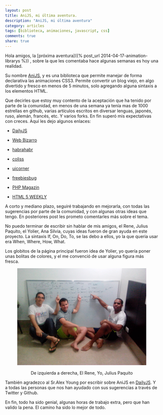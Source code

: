 ```yaml
---
layout: post
title: AniJS, mi última aventura.
description: "AniJS, mi última aventura"
category: articles
tags: [biblioteca, animaciones, javascript, css]
comments: true
share: true
---
```


Hola amigos, la [próxima aventura]({% post_url 2014-04-17-animation-librarys %}) , sobre la que les comentaba hace algunas semanas es hoy una realidad.

Su nombre [AniJS](http://anijs.github.io/), y es una biblioteca que permite manejar de forma declarativa las animaciones CSS3. Permite convertir un blog viejo, en algo divertido y fresco en menos de 5 minutos, solo agregando alguna sintaxis a los elementos HTML. 

Que decirles que estoy muy contento de la aceptación que ha tenido por parte de la comunidad, en menos de una semana ya tenía mas de 1000 estrellas en github, varias artículos escritos en diversar lenguas, japonés, ruso, alemán, francés, etc. Y varios forks. En fin superó mis expectativas con creces. Aquí les dejo algunos enlaces:

- [DailyJS](http://dailyjs.com/2014/05/08/anijs/)

- [Web Bizarro](http://www.webbizarro.com/tutoriales/788/animaciones-css-faciles-y-rapidas/)

- [habrahabr](http://habrahabr.ru/post/222325/)

- [coliss](http://coliss.com/articles/build-websites/operation/javascript/anijs.html)

- [uicorner](http://www.uicorner.com/anijs-a-library-for-css-animations/)

- [freebiesbug](http://freebiesbug.com/code-stuff/anijs-library-css-animations/)

- [PHP Magazin](http://phpmagazin.de/AniJS-173359)

- [HTML 5 WEEKLY](http://html5weekly.com/issues/137) 


A corto y mediano plazo, seguiré trabajando en mejorarla, con todas las sugerencias por parte de la comunidad, y con algunas otras ideas que tengo. En posteriores post les prometo comentarles más sobre el tema.

No puedo terminar de escribir sin hablar de mis amigos, el Rene, Julius Paquito, el Yolier, Ana Silvia, cuyas ideas fueron de gran ayuda en este proyecto. La sintaxis If, On, Do, To, se las debo a ellos, yo la que queria usar era When, Where, How, What.

Los globitos de la página principal fueron idea de Yolier, yo quería poner unas bolitas de colores, y el me convenció de usar alguna figura más fresca. 

<figure>
	<img src="/images/2014-05-18-anijs-mi-ultima-aventura/amigos.jpg">
	<p style="text-align:center">De izquierda a derecha, El Rene, Yo, Julius Paquito</p>
</figure>

También agradezco al Sr.Alex Young por escribir sobre AniJS en [DailyJS](http://dailyjs.com/2014/05/08/anijs/). Y a todas las personas que nos han ayudado con sus sugerencias a través de Twitter y Github.

En fin, todo ha sido genial, algunas horas de trabajo extra, pero que han valido la pena. El camino ha sido lo mejor de todo.
